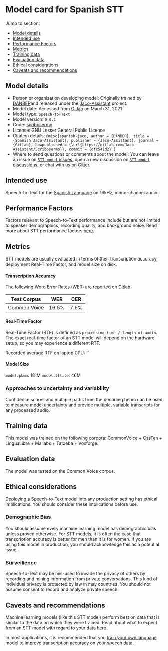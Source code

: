 # Model card for Spanish STT

Jump to section:

- [Model details](#model-details)
- [Intended use](#intended-use)
- [Performance Factors](#performance-factors)
- [Metrics](#metrics)
- [Training data](#training-data)
- [Evaluation data](#evaluation-data)
- [Ethical considerations](#ethical-considerations)
- [Caveats and recommendations](#caveats-and-recommendations)

## Model details

- Person or organization developing model: Originally trained by [DANBER](https://gitlab.com/DANBER)and released under the [Jaco-Assistant](https://gitlab.com/Jaco-Assistant/Scribosermo) project.
- Model date: Accessed from [Gitlab](https://gitlab.com/Jaco-Assistant/Scribosermo) on March 31, 2021
- Model type: `Speech-to-Text`
- Model version: `0.0.1`
- Code: [scribosermo](https://gitlab.com/Jaco-Assistant/Scribosermo/-/tree/master/#old-experiments)
- License: GNU Lesser General Public License
- Citation details: `@misc{spanish-jaco,
author = {DANBER},
title = {Spanish Jaco-Assistant},
publisher = {Jaco-Assistant},
journal = {Gitlab},
howpublished = {\url{https://gitlab.com/Jaco-Assistant/Scribosermo}},
commit = {dfc541d2}
}`
- Where to send questions or comments about the model: You can leave an issue on [`STT-model` issues](https://github.com/coqui-ai/STT-models/issues), open a new discussion on [`STT-model` discussions](https://github.com/coqui-ai/STT-models/discussions), or chat with us on [Gitter](https://gitter.im/coqui-ai/).

## Intended use

Speech-to-Text for the [Spanish Language](https://en.wikipedia.org/wiki/Spanish_language) on 16kHz, mono-channel audio.

## Performance Factors

Factors relevant to Speech-to-Text performance include but are not limited to speaker demographics, recording quality, and background noise. Read more about STT performance factors [here](https://stt.readthedocs.io/en/latest/DEPLOYMENT.html#how-will-a-model-perform-on-my-data).

## Metrics

STT models are usually evaluated in terms of their transcription accuracy, deployment Real-Time Factor, and model size on disk.

#### Transcription Accuracy

The following Word Error Rates (WER) are reported on [Gitlab](https://gitlab.com/Jaco-Assistant/Scribosermo/-/tree/master#old-experiments).

|Test Corpus|WER|CER|
|-----------|---|---|
|Common Voice|16.5\%|7.6\%|

#### Real-Time Factor

Real-Time Factor (RTF) is defined as `proccesing-time / length-of-audio`. The exact real-time factor of an STT model will depend on the hardware setup, so you may experience a different RTF.

Recorded average RTF on laptop CPU: ``

#### Model Size

`model.pbmm`: 181M
`model.tflite`: 46M

### Approaches to uncertainty and variability

Confidence scores and multiple paths from the decoding beam can be used to measure model uncertainty and provide multiple, variable transcripts for any processed audio.

## Training data

This model was trained on the following corpora: CommonVoice + CssTen + LinguaLibre + Mailabs + Tatoeba + Voxforge.

## Evaluation data

The model was tested on the Common Voice corpus.

## Ethical considerations

Deploying a Speech-to-Text model into any production setting has ethical implications. You should consider these implications before use.

### Demographic Bias

You should assume every machine learning model has demographic bias unless proven otherwise. For STT models, it is often the case that transcription accuracy is better for men than it is for women. If you are using this model in production, you should acknowledge this as a potential issue.

### Surveillence

Speech-to-Text may be mis-used to invade the privacy of others by recording and mining information from private conversations. This kind of individual privacy is protected by law in may countries. You should not assume consent to record and analyze private speech.

## Caveats and recommendations

Machine learning models (like this STT model) perform best on data that is similar to the data on which they were trained. Read about what to expect from an STT model with regard to your data [here](https://stt.readthedocs.io/en/latest/DEPLOYMENT.html#how-will-a-model-perform-on-my-data). 

In most applications, it is recommended that you [train your own language model](https://stt.readthedocs.io/en/latest/LANGUAGE_MODEL.html) to improve transcription accuracy on your speech data.
